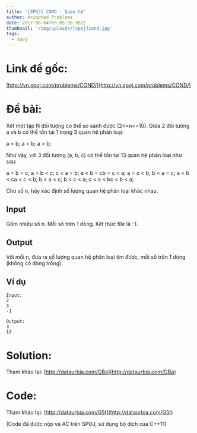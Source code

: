 ```yaml
---
title: '[SPOJ] COND - Quan hệ'
author: Accepted Problems
date: 2017-08-04T03:05:50.952Z
thumbnail: '/img/uploads/[spoj]cond.jpg'
tags:
  - spoj
---
```

# Link đề gốc: 
[http://vn.spoj.com/problems/COND/](http://vn.spoj.com/problems/COND/)

# Đề bài:

Xét một tập N đối tượng có thể so sánh được \(2&lt;=n&lt;=10\). Giữa 2 đối tượng a và b có thể tồn tại 1 trong 3 quan hệ phân loại:

a = b; a &lt; b; a &gt; b;

Như vậy, với 3 đối tượng \(a, b, c\) có thể tồn tại 13 quan hệ phân loại như sau:

a = b = c; a = b &lt; c; c &lt; a = b; a &lt; b = cb = c &lt; a; a = c &lt; b; b &lt; a = c; a &lt; b &lt; ca &lt; c &lt; b; b &lt; a &lt; c; b &lt; c &lt; a; c &lt; a &lt; bc &lt; b &lt; a;

Cho số n, hãy xác định số lượng quan hệ phân loại khác nhau.

## Input

Gồm nhiều số n. Mỗi số trên 1 dòng. Kết thúc file là -1.

## Output

Với mỗi n, đưa ra số lượng quan hệ phân loại tìm được, mỗi số trên 1 dòng \(không có dòng trống\).

## Ví dụ

```
Input:
2
3
-1
```

```
Output:
3
13
```

# Solution: 

Tham khảo tại: [http://dataurbia.com/GBa](http://dataurbia.com/GBa)

# Code: 

Tham khảo tại: [http://dataurbia.com/G5t](http://dataurbia.com/G5t)

(Code đã được nộp và AC trên SPOJ, sử dụng bộ dịch của C++11)




